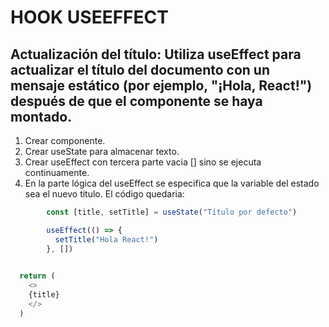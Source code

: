 # HOOK USEEFFECT
## Actualización del título: Utiliza useEffect para actualizar el título del documento con un mensaje estático (por ejemplo, "¡Hola, React!") después de que el componente se haya montado.

1. Crear componente.
2. Crear useState para almacenar texto.
3. Crear useEffect con tercera parte vacia [] sino se ejecuta continuamente.
4. En la parte lógica del useEffect se especifica que la variable del estado sea el nuevo titulo.
El código quedaria:

```javascript
        const [title, setTitle] = useState("Título por defecto")

        useEffect(() => {
          setTitle("Hola React!")
        }, [])
        

  return (
    <>
    {title}
    </>
  )

```